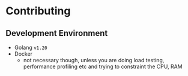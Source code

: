 # Contributing

## Development Environment

- Golang `v1.20`
- Docker
    - not necessary though, unless you are doing load testing, performance profiling etc and trying to constraint the CPU, RAM
